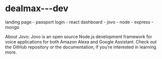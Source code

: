# dealmax---dev
landing page - passport login - react dashboard - jovo - node - express - mongo

About Jovo: Jovo is an open source Node.js development framework for voice applications for both Amazon Alexa and Google Assistant. Check out the GitHub repository or the documentation, if you’re interested in learning more.
